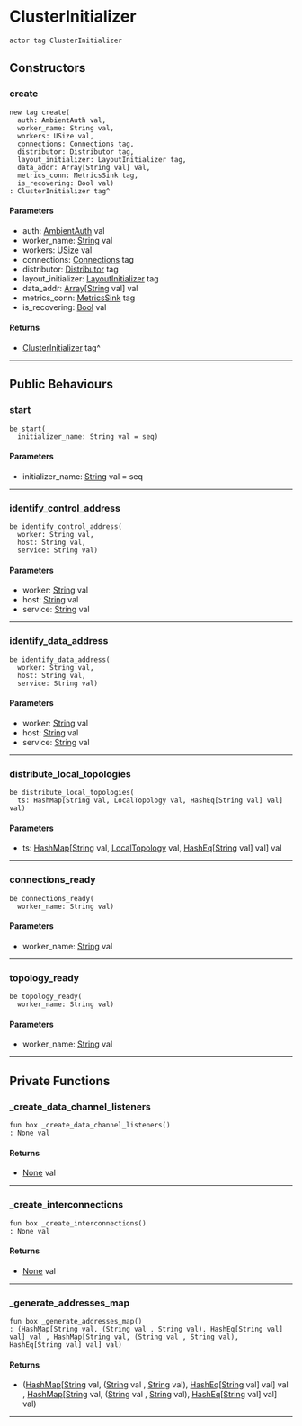 # ClusterInitializer

```pony
actor tag ClusterInitializer
```

## Constructors

### create

```pony
new tag create(
  auth: AmbientAuth val,
  worker_name: String val,
  workers: USize val,
  connections: Connections tag,
  distributor: Distributor tag,
  layout_initializer: LayoutInitializer tag,
  data_addr: Array[String val] val,
  metrics_conn: MetricsSink tag,
  is_recovering: Bool val)
: ClusterInitializer tag^
```
#### Parameters

*   auth: [AmbientAuth](builtin-AmbientAuth) val
*   worker_name: [String](builtin-String) val
*   workers: [USize](builtin-USize) val
*   connections: [Connections](wallaroo-ent-network-Connections) tag
*   distributor: [Distributor](wallaroo-core-initialization-Distributor) tag
*   layout_initializer: [LayoutInitializer](wallaroo-core-initialization-LayoutInitializer) tag
*   data_addr: [Array](builtin-Array)\[[String](builtin-String) val\] val
*   metrics_conn: [MetricsSink](wallaroo-core-metrics-MetricsSink) tag
*   is_recovering: [Bool](builtin-Bool) val

#### Returns

* [ClusterInitializer](wallaroo-core-initialization-ClusterInitializer) tag^

---

## Public Behaviours

### start

```pony
be start(
  initializer_name: String val = seq)
```
#### Parameters

*   initializer_name: [String](builtin-String) val = seq

---

### identify_control_address

```pony
be identify_control_address(
  worker: String val,
  host: String val,
  service: String val)
```
#### Parameters

*   worker: [String](builtin-String) val
*   host: [String](builtin-String) val
*   service: [String](builtin-String) val

---

### identify_data_address

```pony
be identify_data_address(
  worker: String val,
  host: String val,
  service: String val)
```
#### Parameters

*   worker: [String](builtin-String) val
*   host: [String](builtin-String) val
*   service: [String](builtin-String) val

---

### distribute_local_topologies

```pony
be distribute_local_topologies(
  ts: HashMap[String val, LocalTopology val, HashEq[String val] val] val)
```
#### Parameters

*   ts: [HashMap](collections-HashMap)\[[String](builtin-String) val, [LocalTopology](wallaroo-core-initialization-LocalTopology) val, [HashEq](collections-HashEq)\[[String](builtin-String) val\] val\] val

---

### connections_ready

```pony
be connections_ready(
  worker_name: String val)
```
#### Parameters

*   worker_name: [String](builtin-String) val

---

### topology_ready

```pony
be topology_ready(
  worker_name: String val)
```
#### Parameters

*   worker_name: [String](builtin-String) val

---

## Private Functions

### _create_data_channel_listeners

```pony
fun box _create_data_channel_listeners()
: None val
```

#### Returns

* [None](builtin-None) val

---

### _create_interconnections

```pony
fun box _create_interconnections()
: None val
```

#### Returns

* [None](builtin-None) val

---

### _generate_addresses_map

```pony
fun box _generate_addresses_map()
: (HashMap[String val, (String val , String val), HashEq[String val] val] val , HashMap[String val, (String val , String val), HashEq[String val] val] val)
```

#### Returns

* ([HashMap](collections-HashMap)\[[String](builtin-String) val, ([String](builtin-String) val , [String](builtin-String) val), [HashEq](collections-HashEq)\[[String](builtin-String) val\] val\] val , [HashMap](collections-HashMap)\[[String](builtin-String) val, ([String](builtin-String) val , [String](builtin-String) val), [HashEq](collections-HashEq)\[[String](builtin-String) val\] val\] val)

---

